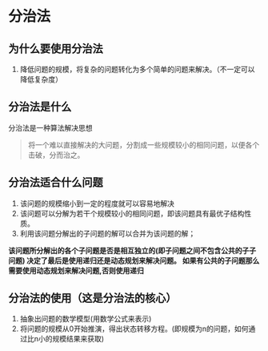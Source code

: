 # 分治法

## 为什么要使用分治法

1) 降低问题的规模，将复杂的问题转化为多个简单的问题来解决。（不一定可以降低复杂度）

## 分治法是什么

分治法是一种算法解决思想

> 将一个难以直接解决的大问题，分割成一些规模较小的相同问题，以便各个击破，分而治之。


## 分治法适合什么问题

1) 该问题的规模缩小到一定的程度就可以容易地解决
2) 该问题可以分解为若干个规模较小的相同问题，即该问题具有最优子结构性质。
3) 利用该问题分解出的子问题的解可以合并为该问题的解；

**该问题所分解出的各个子问题是否是相互独立的(即子问题之间不包含公共的子子问题)
决定了最后是使用递归还是动态规划来解决问题。
如果有公共的子问题那么需要使用动态规划来解决问题,否则使用递归**

## 分治法的使用（这是分治法的核心）

1. 抽象出问题的数学模型(用数学公式来表示)
2. 将问题的规模从0开始推演，得出状态转移方程。(即规模为n的问题，如何通过比n小的规模结果来获取)
